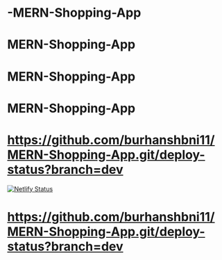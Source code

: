 ﻿# -MERN-Shopping-App
# MERN-Shopping-App
# MERN-Shopping-App
# MERN-Shopping-App
# https://github.com/burhanshbni11/MERN-Shopping-App.git/deploy-status?branch=dev

[![Netlify Status](https://api.netlify.com/api/v1/badges/543e0a0c-b383-4424-863e-9aad6ddbd940/deploy-status)](https://app.netlify.com/sites/shoponlineeen/deploys)
# https://github.com/burhanshbni11/MERN-Shopping-App.git/deploy-status?branch=dev
